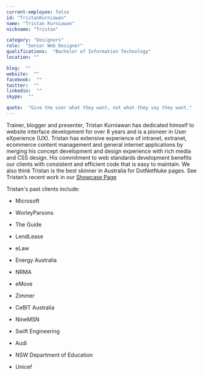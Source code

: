 ```yaml
---
current-employee: false
id: "TristanKurniawan"
name: "Tristan Kurniawan"
nickname: "Tristan"

category: "Designers"
role:  "Senior Web Designer"
qualifications:  "Bachelor of Information Technology"
location: ""

blog:  ""
website:  ""
facebook:  ""
twitter:  ""
linkedin:  ""
skype:  ""

quote:  "Give the user what they want, not what they say they want."
---
```


Trainer, blogger and presenter, Tristan Kurniawan has dedicated himself to website interface development for over 8 years and is a pioneer in User eXperience (UX). Tristan has extensive experience of intranet, extranet, ecommerce content management and general internet applications by merging his concept development and design experience with rich media and CSS design. His commitment to web standards development benefits our clients with consistent and efficient code that is easy to maintain. We also think Tristan is the best skinner in Australia for DotNetNuke pages. See Tristan’s recent work in our [Showcase Page](http://www.ssw.com.au/ssw/company/WebsiteDesignAndUserExperience.aspx)

Tristan's past clients include: 

*   Microsoft 
*   WorleyParsons 
*   The Guide 
*   LendLease 
*   eLaw 

*   Energy Australia 
*   NRMA 
*   eMove 
*   Zimmer 
*   CeBIT Australia 

*   NineMSN 
*   Swift Engineering 
*   Audi 
*   NSW Department of Education 
*   Unicef 